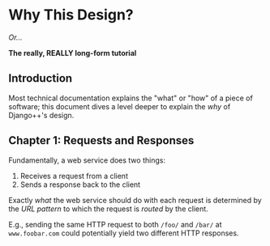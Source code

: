 # Why This Design?

*Or...*

**The really, REALLY long-form tutorial**

## Introduction

Most technical documentation explains the "what" or "how" of a
piece of software; this document dives a level deeper to explain
the *why* of Django++'s design.

## Chapter 1: Requests and Responses

Fundamentally, a web service does two things:

1. Receives a request from a client
2. Sends a response back to the client
 
Exactly *what* the web service should do with each request is
determined by the *URL pattern* to which the request is *routed*
by the client.

E.g., sending the same HTTP request to both `/foo/` and `/bar/`
at `www.foobar.com` could potentially yield two different HTTP
responses.
